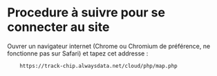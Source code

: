 # Procedure à suivre pour se connecter au site

Ouvrer un navigateur internet (Chrome ou Chromium de préférence, ne fonctionne pas sur Safari) et tapez cet addresse : 

		https://track-chip.alwaysdata.net/cloud/php/map.php